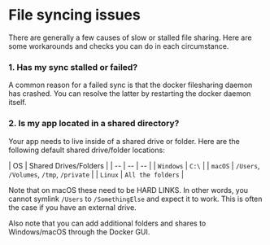 File syncing issues
===================

There are generally a few causes of slow or stalled file sharing. Here are some workarounds and checks you can do in each circumstance.

### 1. Has my sync stalled or failed?

A common reason for a failed sync is that the docker filesharing daemon has crashed. You can resolve the latter by restarting the docker daemon itself.

### 2. Is my app located in a shared directory?

Your app needs to live inside of a shared drive or folder. Here are the following default shared drive/folder locations:

| OS | Shared Drives/Folders |
| -- | -- | -- |
| `Windows` | `C:\`  |
| `macOS` | `/Users`, `/Volumes`, `/tmp`, `/private` |
| `Linux` | `All the folders` |

Note that on macOS these need to be HARD LINKS. In other words, you cannot symlink `/Users` to `/SomethingElse` and expect it to work. This is often the case if you have an external drive.

Also note that you can add additional folders and shares to Windows/macOS through the Docker GUI.
